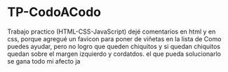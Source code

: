# TP-CodoACodo
Trabajo practico (HTML-CSS-JavaScript)
dejé comentarios en html y en css, porque agregué un favicon para poner de viñetas en la lista de Como puedes ayudar, pero no logro que queden chiquitos y si quedan chiquitos quedan sobre el margen izquierdo y cordatdos.
el que pueda solucionarlo se gana todo mi afecto ja
